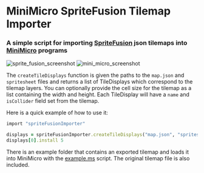 # MiniMicro SpriteFusion Tilemap Importer
### A simple script for importing [SpriteFusion](https://www.spritefusion.com/) json tilemaps into [MiniMicro](https://miniscript.org/MiniMicro/) programs
![sprite_fusion_screenshot](https://github.com/maxkratt/sprite-fusion-tilemap-loader/assets/60508288/b31dc192-3821-4b6b-a50b-84eb113d3ffb)
![mini_micro_screenshot](https://github.com/maxkratt/sprite-fusion-tilemap-loader/assets/60508288/d4591d51-dfa3-40cb-b915-c9bc68259d84)

The `createTileDisplays` function is given the paths to the `map.json` and `spritesheet` files and returns a list of TileDisplays which correspond to the tilemap layers. You can optionally provide the cell size for the tilemap as a list containing the width and height.
Each TileDisplay will have a `name` and `isCollider` field set from the tilemap.

Here is a quick example of how to use it:
```ruby
import "spriteFusionImporter"

displays = spriteFusionImporter.createTileDisplays("map.json", "spritesheet.png", [16, 16])
displays[0].install 5
```

There is an example folder that contains an exported tilemap and loads it into MiniMicro with the [example.ms](https://github.com/maxkratt/sprite-fusion-tilemap-loader/blob/main/example/example.ms) script. The original tilemap file is also included.
